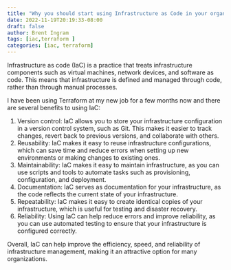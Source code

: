 ```yaml
---
title: "Why you should start using Infrastructure as Code in your organizaion"
date: 2022-11-19T20:19:33-08:00
draft: false
author: Brent Ingram
tags: [iac,terraform ]
categories: [iac, terraform]
---
```


Infrastructure as code (IaC) is a practice that treats infrastructure components such as virtual machines, network devices, and software as code. This means that infrastructure is defined and managed through code, rather than through manual processes.  

I have been using Terraform at my new job for a few months now and there are several benefits to using IaC:
1. Version control: IaC allows you to store your infrastructure configuration in a version control system, such as Git. This makes it easier to track changes, revert back to previous versions, and collaborate with others.
2. Reusability: IaC makes it easy to reuse infrastructure configurations, which can save time and reduce errors when setting up new environments or making changes to existing ones.
3. Maintainability: IaC makes it easy to maintain infrastructure, as you can use scripts and tools to automate tasks such as provisioning, configuration, and deployment.
4. Documentation: IaC serves as documentation for your infrastructure, as the code reflects the current state of your infrastructure.
5. Repeatability: IaC makes it easy to create identical copies of your infrastructure, which is useful for testing and disaster recovery.
6. Reliability: Using IaC can help reduce errors and improve reliability, as you can use automated testing to ensure that your infrastructure is configured correctly.  

Overall, IaC can help improve the efficiency, speed, and reliability of infrastructure management, making it an attractive option for many organizations.